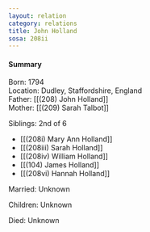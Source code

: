 ```yaml
---
layout: relation
category: relations
title: John Holland
sosa: 208ii
---
```


#### Summary

Born: 1794
<br>Location: Dudley, Staffordshire, England
<br>Father: [[(208) John Holland]]
<br>Mother: [[(209) Sarah Talbot]]

Siblings: 2nd of 6

* [[(208i) Mary Ann Holland]]
* [[(208iii) Sarah Holland]]
* [[(208iv) William Holland]]
* [[(104) James Holland]]
* [[(208vi) Hannah Holland]]

Married: Unknown

Children: Unknown

Died: Unknown

<br>
